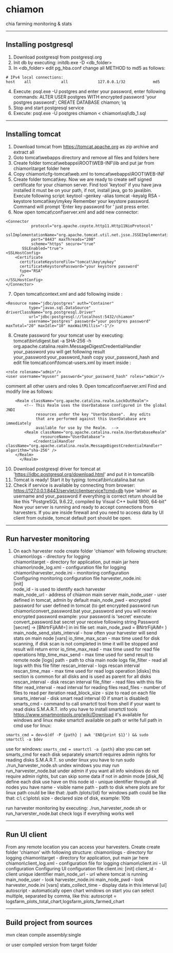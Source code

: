# chiamon
chia farming monitoring &amp; stats

---------------------
Installing postgresql
---------------------
1. Download postgresql from postgresql.org
2. Init db by executing: initdb.exe -D <db_folder>
3. In <db_folder> edit pg_hba.conf change all METHOD to md5 as follows:
```
# IPv4 local connections:
host    all             all             127.0.0.1/32            md5
```
4. Execute: psql.exe -U postgres and enter your password, enter following commands:
ALTER USER postgres WITH encrypted password 'your postgres password';
CREATE DATABASE chiamon;
\q
5. Stop and start postgresql service
6. Execute: psql.exe -U postgres chiamon < chiamon\sql\db_1.sql

-----------------
Installing tomcat
-----------------
1. Download tomcat from https://tomcat.apache.org as zip archive and extract all
2. Goto tomcat\webapps directory and remove all files and folders here
3. Create folder tomcat\webapps\ROOT\WEB-INF\lib and put jar from chiamon\target folder here
4. Copy chiamon\cfg-tomcat\web.xml to tomcat\webapps\ROOT\WEB-INF
5. Create folder tomcat\key. Now we are ready to create self signed certificate for your chiamon server. Find tool 'keytool' if you have java installed it must be on your path, if not, install java, go to java\bin. Execute following script: keytool -genkey -alias tomcat -keyalg RSA -keystore tomcat\key\mykey
Remember your keystore password. Command will prompt 'Enter key password for <tomcat>' just press enter.
6. Now open tomcat\conf\server.xml and add new connector:
```
<Connector
           protocol="org.apache.coyote.http11.Http11NioProtocol"
           sslImplementationName="org.apache.tomcat.util.net.jsse.JSSEImplementation"
           port="8443" maxThreads="200"
           scheme="https" secure="true"
	   SSLEnabled="true">
<SSLHostConfig>
    <Certificate
      certificateKeystoreFile="tomcat\key\mykey"
      certificateKeystorePassword="your keystore password"
      type="RSA"
      />
</SSLHostConfig>
</Connector>
```
7. Open tomcat\context.xml and add following inside <Context>:
```  
<Resource name="jdbc/postgres" auth="Container"
          type="javax.sql.DataSource" driverClassName="org.postgresql.Driver"
          url="jdbc:postgresql://localhost:5432/chiamon"
          username="postgres" password="your postgres password" maxTotal="20" maxIdle="10" maxWaitMillis="-1"/>
```
8. Create password for your tomcat user by executing:
tomcat\bin\digest.bat -a SHA-256 -h org.apache.catalina.realm.MessageDigestCredentialHandler your_password
you will get following result your_password:your_password_hash
copy your_password_hash and edit file tomcat\conf\tomcat-users.xml by insert inside <tomcat-users>:
```
<role rolename="admin"/>
<user username="myuser" password="your_password_hash" roles="admin"/>
```
comment all other users and roles
9. Open tomcat\conf\server.xml
Find and modify line as follows:
```  
	<Realm className="org.apache.catalina.realm.LockOutRealm">
        <!-- This Realm uses the UserDatabase configured in the global JNDI
             resources under the key "UserDatabase".  Any edits
             that are performed against this UserDatabase are immediately
             available for use by the Realm.  -->
        <Realm className="org.apache.catalina.realm.UserDatabaseRealm"
               resourceName="UserDatabase">
			<CredentialHandler className="org.apache.catalina.realm.MessageDigestCredentialHandler" algorithm="sha-256" />
	</Realm>
      </Realm>
```
10. Download postgresql driver for tomcat at 'https://jdbc.postgresql.org/download.html' and put it in tomcat\lib
11. Tomcat is ready! Start it by typing: tomcat\bin\catalina.bat run
12. Check if service is available by connecting from browser:
https://127.0.0.1:8443/servlet/clientservice?cmd=db
type 'admin' as username and your_password
if everything is correct return should be like this "PostgreSQL 9.6.22, compiled by Visual C++ build 1800, 64-bit"
Now your server is running and ready to accept connections from harvesters.
If you are inside firewall and you need to access data by UI client from outside, tomcat default port should be open.
		
------------------------
Run harvester monitoring
------------------------
1. On each harvester node create folder 'chiamon' with following structure:<br/>
chiamon\logs - directory for logging<br/>
chiamon\target - directory for application, put main jar here<br/>
chiamon\node_log.xml - configuration file for logging<br/>
chiamon\harvester_node.ini - monitoring configuration<br/>
Configuring monitoring configuration file harvester_node.ini:<br/>
[init]<br/>
node_id - is used to identify each harvester<br/>
main_node_url - address of chiamon main server
main_node_user - user defined in tomcat, admin by default
main_node_pwd - encrypted password for user defined in tomcat
(to get encrypted password run chiamon\convert_password.bat your_password and you will receive encrypted password
example: your password is 'secret'
execute: convert_password.bat secret
your receive following string
Password [secret] -> [BNrtrFijAiM=]
in ini file set:
main_node_pwd = BNrtrFijAiM=
)
main_node_send_stats_interval - how often your harvester will send stats on main node
[vars]
io_time_max_scan - max time used for disk scanning, if disk scan is not completed in time it will be stopped and result will return error
io_time_max_read - max time used for read file operations
http_time_max_send - max time used for send result to remote node
[logs]
path - path to chia main node logs
file_filter - read all logs with this file filter
rescan_interval - logs rescan interval
rescan_time_max - max time used for read logs operation
[disks]
this section is common for all disks and is used as parent for all disks
rescan_interval - disk rescan interval
file_filter - read files with this file filter
read_interval - read interval for reading files
read_files - number of files to read per iteration
read_block_size - size to read on each file
smarts_interval - disk smart read interval (0 if smart is disabled)
smarts_cmd - command to call smartctl tool from shell
if your want to read disks S.M.A.R.T. info you have to install smartctl tools
https://www.smartmontools.org/wiki/Download
it's available for windows and linux
make smartctl available on path or write full path in cmd
use for linux:
```							       
smarts_cmd = dev=$(df -P {path} | awk 'END{print $1}') && sudo smartctl -a $dev
```
use for windows:
							       ```
smarts_cmd = smartctl -a {path}
							       ```
also you can set smarts_cmd for each disk separately
smartctl requires admin rights for reading disks S.M.A.R.T.
so under linux you have to run sudo ./run_harvester_node.sh
undex windows you may run run_harvester_node.bat under admin if you want all info
windows do not require admin rights, but can skip some data if not in admin mode
[disk_N]
define each disk use have on this node
id - unique identifier through all nodes you have
name - visible name
path - path to disk where plots are
for linux path could be like that:
/path
/plots/{id}
for windows path could be like that:
c:\\
c:\\plots\\
size - declared size of disk, example: 10tb

run harvester monitoring by executing:
./run_harvester_node.sh
or
run_harverster_node.bat
check logs if everything works well

-------------
Run UI client
-------------
From any remote location you can access your harvesters. 
Create create folder 'chiamon' with following structure:
chiamon\logs - directory for logging
chiamon\target - directory for application, put main jar here
chiamon\client_log.xml - configuration file for logging
chiamon\client.ini - UI configuration
Configuring UI configuration file client.ini:
[init]
client_id - client unique identifier
main_node_url - url where tomcat is running
main_node_user - look harvester_node.ini
main_node_pwd - look harvester_node.ini
[vars]
stats_collect_time - display data in this interval
[ui]
autoscript - automatically open chart windows on start
you can select multiple, separated by comma, like this:
autoscript = logsfarm_plots_total_chart,logsfarm_plots_farmed_chart
	
--------------------------
Build project from sources
--------------------------
mvn clean compile assembly:single	
	
or user compiled version from target folder
	
	
